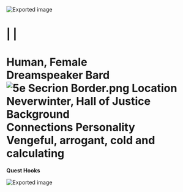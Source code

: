 ![Exported image](Exported%20image%2020240725171840-0.octet-stream)
    
|
|
==
Human, Female  
Dreamspeaker Bard
![5e Secrion Border.png](Exported%20image%2020240725171840-1.png)
Location  
Neverwinter, Hall of Justice Background   
Connections Personality  
Vengeful, arrogant, cold and calculating   
==

**Quest Hooks**
  
![Exported image](Exported%20image%2020240725171840-2.png)